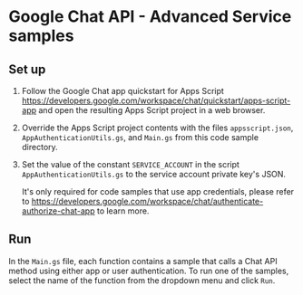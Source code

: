 # Google Chat API - Advanced Service samples

## Set up

1. Follow the Google Chat app quickstart for Apps Script
   https://developers.google.com/workspace/chat/quickstart/apps-script-app and
   open the resulting Apps Script project in a web browser.

1. Override the Apps Script project contents with the files `appsscript.json`,
   `AppAuthenticationUtils.gs`, and `Main.gs` from this code sample directory.

1. Set the value of the constant `SERVICE_ACCOUNT` in the script
   `AppAuthenticationUtils.gs` to the service account private key's JSON.

   It's only required for code samples that use app credentials, please refer to
   https://developers.google.com/workspace/chat/authenticate-authorize-chat-app
   to learn more.

## Run

In the `Main.gs` file, each function contains a sample that calls a Chat API method
using either app or user authentication. To run one of the samples, select the name
of the function from the dropdown menu and click `Run`.
